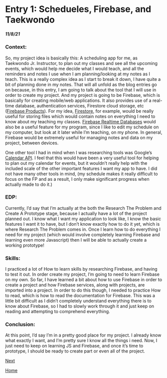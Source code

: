 # Entry 1: __Schedueles, Firebase, and Taekwondo__
##### 11/8/21

### Context:

So, my project idea is basically this:
A scheduling app for me, as Taekwondo Jr. Instructor, to plan out my classes and see all the upcoming events, which would help me decide what I would teach, and all the reminders and notes I use when I am planning/looking at my notes as I teach. This is a really complex idea as I start to break it down, I have quite a bit of planning done in my notes. That will all unfold as the blog entries go on because, in this entry, I am going to talk about the tool that I will use in order to create my project. And my project is going to be Firebase, which is basically for creating mobile/web applications. It also provides use of a real-time database, authentication services, Firestore cloud storage, etc ([Firebase Products](https://firebase.google.com/products-build)). For my idea, [Firestore](https://firebase.google.com/products/firestore), for example, would be really useful for storing files which would contain notes on everything I need to know about my teaching my classes. [Firebase Realtime Databases](https://firebase.google.com/products/realtime-database) would also be a useful feature for my program, since I like to edit my schedule on my computer, but look at it later while I’m teaching, on my phone. In general, Firebase would be extremely useful for managing notes and data on my project, between devices. 

One other tool I had in mind when I was researching tools was Google’s [Calendar API](https://developers.google.com/calendar/api). I feel that this would have been a very useful tool for helping to plan out my calendar for events, but it wouldn’t really help with the included scale of the other important features I want my app to have. I did not have many other tools in mind, (my schedule makes it really difficult to focus on the FP and as a result, I only make significant progress when actually made to do it.)

### EDP:

Currently, I’d say that I’m actually at the both the Research The Problem  and Create A Prototype stage, because I actually have a lot of the project planned out. I know what I want my application to look like, I know the basic features I want it to have, but I don’t know exactly how to do it yet, which is where Research The Problem comes in. Once I learn how to do everything I need for my project (which would involve completely learning Firebase and learning even more Javascript) then I will be able to actually create a working prototype!

### Skills:

I practiced a lot of How to learn  skills by researching Firebase, and having to test it out. In order create my project, I’m going to need to learn Firebase on my own. So far, I have learned a bit about how to use Firebase in order to create a project and how Firebase services, along with projects, are imported into a project. In order to do this though, I needed to practice How to read, which is how to read the documentation for Firebase. This was a little bit difficult as I didn’t completely understand everything there is to know about Firebase, so I had to slowly work through it and just keep on reading and attempting to comprehend everything. 

### Conclusion:

At this point, I’d say I’m in a pretty good place for my project. I already know what exactly I want, and I’m pretty sure I know all the things i need. Now, I just need to keep on learning JS and Firebase, and once it’s time to prototype, I should be ready to create part or even all of the project. 


[Next](entry02.md)

[Home](../README.md)
